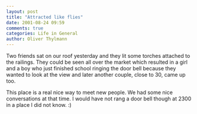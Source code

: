 ```yaml
---
layout: post
title: "Attracted like flies"
date: 2001-08-24 09:59
comments: true
categories: Life in General
author: Oliver Thylmann
---
```



Two friends sat on our roof yesterday and they lit some torches attached to the railings. They could be seen all over the market which resulted in a girl and a boy who just finished school ringing the door bell because they wanted to look at the view and later another couple, close to 30, came up too. 

This place is a real nice way to meet new people. We had some nice conversations at that time. I would have not rang a door bell though at 2300 in a place I did not know. :)


